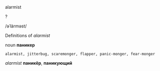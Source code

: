 alarmist

?

/əˈlärməst/

Definitions of _alarmist_

noun
**паникер**

    alarmist, jitterbug, scaremonger, flapper, panic-monger, fear-monger

_alarmist_
**паникёр**, **паникующий**